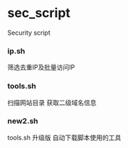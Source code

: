 # sec_script
Security script

### ip.sh
筛选去重IP及批量访问IP

### tools.sh
扫描网站目录
获取二级域名信息


### new2.sh
tools.sh 升级版
自动下载脚本使用的工具
